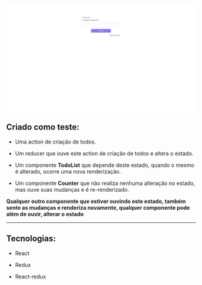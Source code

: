 
<p align="center">
<img src=".github/image.png" width="800" />
</p>

## Criado como teste:

- Uma action de criação de todos.

- Um reducer que ouve este action de criação de todos e altera o estado. 

- Um componente **TodoList** que depende deste estado, quando o mesmo é alterado, ocorre uma nova renderização.

- Um componente **Counter** que não realiza nenhuma alteração no estado, mas ouve suas mudanças e é re-renderizado.

**Qualquer outro componente que estiver ouvindo este estado, também sente as mudanças e renderiza novamente, qualquer componente pode além de ouvir, alterar o estado**

-----------------------------------------------

## Tecnologias:

- React

- Redux

- React-redux
